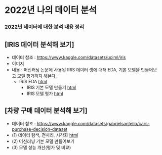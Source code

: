 # 2022년 나의 데이터 분석
### 2022년 데이터에 대한 분석 내용 정리


## [IRIS 데이터 분석해 보기]
  * 데이터 참조 : https://www.kaggle.com/datasets/uciml/iris
  * 이미지 
  * 내용 : 머신러닝 논문에 사용된 IRIS 데이터 셋에 대해 EDA, 기본 모델을 만들어보고 모델 평가까지 해본다.
    * IRIS EDA [html](https://jin20000.github.io/MyDataAnalysis/IRIS_BASIC01.html)
	  * IRIS 기본 모델 만들기 [html]()
	  * IRIS 모델 평가 [html]()

## [차량 구매 데이터 분석해 보기]
 * 데이터 참조 : https://www.kaggle.com/datasets/gabrielsantello/cars-purchase-decision-dataset
 * (1) 데이터 탐색, 전처리, 시각화 [html](https://github.com/jin20000/MyDataAnalysis/blob/main/DataAnalysis.ipynb)
 * (2) 머신러닝 기본 모델 만들어보기
 * (3) 모델 성능 개선(평가 및 비교)
